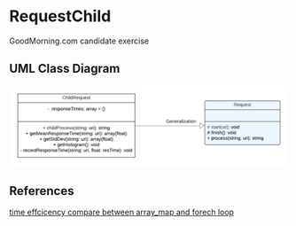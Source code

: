 # RequestChild
GoodMorning.com candidate exercise


## UML Class Diagram
![uml diagram](uml_diagram.png)


## References
[time effcicency compare between array_map and forech loop](https://stackoverflow.com/questions/25481714/php-is-array-map-faster-than-foreach)